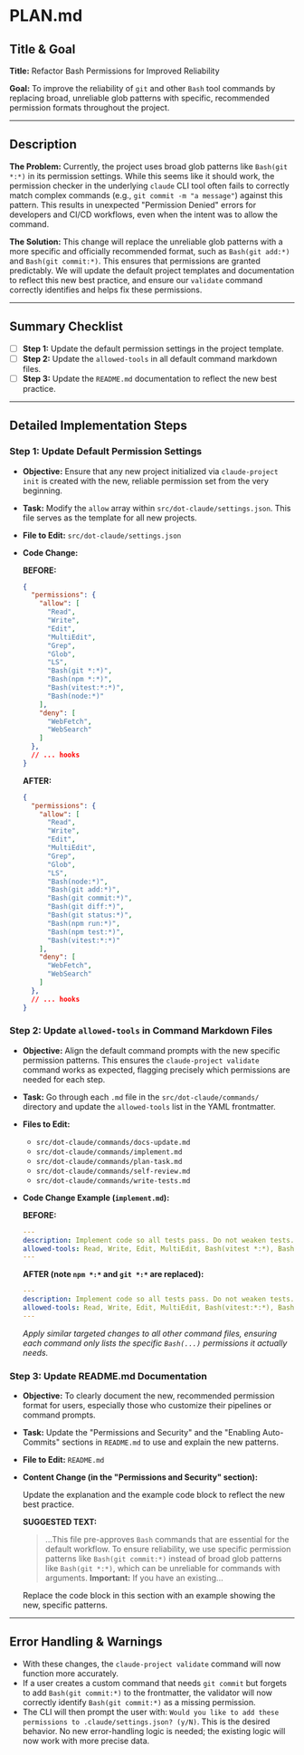 
# PLAN.md

## Title & Goal

**Title:** Refactor Bash Permissions for Improved Reliability

**Goal:** To improve the reliability of `git` and other `Bash` tool commands by replacing broad, unreliable glob patterns with specific, recommended permission formats throughout the project.

---

## Description

**The Problem:** Currently, the project uses broad glob patterns like `Bash(git *:*)` in its permission settings. While this seems like it should work, the permission checker in the underlying `claude` CLI tool often fails to correctly match complex commands (e.g., `git commit -m "a message"`) against this pattern. This results in unexpected "Permission Denied" errors for developers and CI/CD workflows, even when the intent was to allow the command.

**The Solution:** This change will replace the unreliable glob patterns with a more specific and officially recommended format, such as `Bash(git add:*)` and `Bash(git commit:*)`. This ensures that permissions are granted predictably. We will update the default project templates and documentation to reflect this new best practice, and ensure our `validate` command correctly identifies and helps fix these permissions.

---

## Summary Checklist

-   [ ] **Step 1:** Update the default permission settings in the project template.
-   [ ] **Step 2:** Update the `allowed-tools` in all default command markdown files.
-   [ ] **Step 3:** Update the `README.md` documentation to reflect the new best practice.

---

## Detailed Implementation Steps

### Step 1: Update Default Permission Settings

*   **Objective:** Ensure that any new project initialized via `claude-project init` is created with the new, reliable permission set from the very beginning.
*   **Task:** Modify the `allow` array within `src/dot-claude/settings.json`. This file serves as the template for all new projects.

*   **File to Edit:** `src/dot-claude/settings.json`

*   **Code Change:**

    **BEFORE:**
    ```json
    {
      "permissions": {
        "allow": [
          "Read",
          "Write",
          "Edit",
          "MultiEdit",
          "Grep",
          "Glob",
          "LS",
          "Bash(git *:*)",
          "Bash(npm *:*)",
          "Bash(vitest:*:*)",
          "Bash(node:*)"
        ],
        "deny": [
          "WebFetch",
          "WebSearch"
        ]
      },
      // ... hooks
    }
    ```

    **AFTER:**
    ```json
    {
      "permissions": {
        "allow": [
          "Read",
          "Write",
          "Edit",
          "MultiEdit",
          "Grep",
          "Glob",
          "LS",
          "Bash(node:*)",
          "Bash(git add:*)",
          "Bash(git commit:*)",
          "Bash(git diff:*)",
          "Bash(git status:*)",
          "Bash(npm run:*)",
          "Bash(npm test:*)",
          "Bash(vitest:*:*)"
        ],
        "deny": [
          "WebFetch",
          "WebSearch"
        ]
      },
      // ... hooks
    }
    ```

### Step 2: Update `allowed-tools` in Command Markdown Files

*   **Objective:** Align the default command prompts with the new specific permission patterns. This ensures the `claude-project validate` command works as expected, flagging precisely which permissions are needed for each step.
*   **Task:** Go through each `.md` file in the `src/dot-claude/commands/` directory and update the `allowed-tools` list in the YAML frontmatter.

*   **Files to Edit:**
    *   `src/dot-claude/commands/docs-update.md`
    *   `src/dot-claude/commands/implement.md`
    *   `src/dot-claude/commands/plan-task.md`
    *   `src/dot-claude/commands/self-review.md`
    *   `src/dot-claude/commands/write-tests.md`

*   **Code Change Example (`implement.md`):**

    **BEFORE:**
    ```yaml
    ---
    description: Implement code so all tests pass. Do not weaken tests.
    allowed-tools: Read, Write, Edit, MultiEdit, Bash(vitest *:*), Bash(npm *:*), Bash(git diff *), Bash(git add *), Bash(git commit *), Bash(git status *)
    ---
    ```

    **AFTER (note `npm *:*` and `git *:*` are replaced):**
    ```yaml
    ---
    description: Implement code so all tests pass. Do not weaken tests.
    allowed-tools: Read, Write, Edit, MultiEdit, Bash(vitest:*:*), Bash(npm test:*) Bash(git diff:*) Bash(git add:*) Bash(git commit:*) Bash(git status:*)
    ---
    ```
    *Apply similar targeted changes to all other command files, ensuring each command only lists the specific `Bash(...)` permissions it actually needs.*

### Step 3: Update README.md Documentation

*   **Objective:** To clearly document the new, recommended permission format for users, especially those who customize their pipelines or command prompts.
*   **Task:** Update the "Permissions and Security" and the "Enabling Auto-Commits" sections in `README.md` to use and explain the new patterns.

*   **File to Edit:** `README.md`

*   **Content Change (in the "Permissions and Security" section):**

    Update the explanation and the example code block to reflect the new best practice.

    **SUGGESTED TEXT:**

    > ...This file pre-approves `Bash` commands that are essential for the default workflow. To ensure reliability, we use specific permission patterns like `Bash(git commit:*)` instead of broad glob patterns like `Bash(git *:*)`, which can be unreliable for commands with arguments. **Important:** If you have an existing...

    Replace the code block in this section with an example showing the new, specific patterns.

---

## Error Handling & Warnings

*   With these changes, the `claude-project validate` command will now function more accurately.
*   If a user creates a custom command that needs `git commit` but forgets to add `Bash(git commit:*)` to the frontmatter, the validator will now correctly identify `Bash(git commit:*)` as a missing permission.
*   The CLI will then prompt the user with: `Would you like to add these permissions to .claude/settings.json? (y/N)`. This is the desired behavior. No new error-handling logic is needed; the existing logic will now work with more precise data.